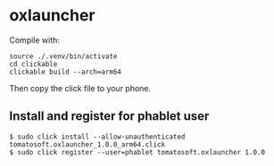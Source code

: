 # oxlauncher

Compile with:

```
source ./.venv/bin/activate
cd clickable
clickable build --arch=arm64
```
Then copy the click file to your phone.

## Install and register for phablet user
```
$ sudo click install --allow-unauthenticated tomatosoft.oxlauncher_1.0.0_arm64.click
$ sudo click register --user=phablet tomatosoft.oxlauncher 1.0.0
```
